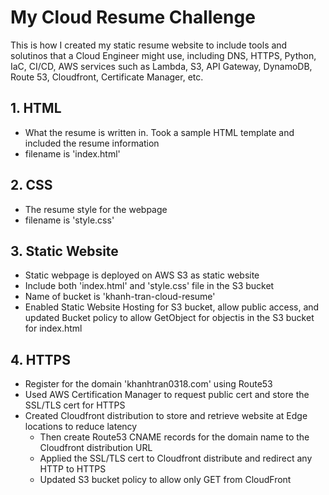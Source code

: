 # My Cloud Resume Challenge

This is how I created my static resume website to include tools and solutinos that a Cloud Engineer might use, including DNS, HTTPS, Python, IaC, CI/CD, AWS services such as Lambda, S3, API Gateway, DynamoDB, Route 53, Cloudfront, Certificate Manager, etc.

## 1. HTML
- What the resume is written in. Took a sample HTML template and included the resume information
- filename is 'index.html'

## 2. CSS
- The resume style for the webpage
- filename is 'style.css'

## 3. Static Website
- Static webpage is deployed on AWS S3 as static website
- Include both 'index.html' and 'style.css' file in the S3 bucket
- Name of bucket is 'khanh-tran-cloud-resume'
- Enabled Static Website Hosting for S3 bucket, allow public access, and updated Bucket policy to allow GetObject for objectis in the S3 bucket for index.html

## 4. HTTPS
- Register for the domain 'khanhtran0318.com' using Route53
- Used AWS Certification Manager to request public cert and store the SSL/TLS cert for HTTPS
- Created Cloudfront distribution to store and retrieve website at Edge locations to reduce latency
    - Then create Route53 CNAME records for the domain name to the Cloudfront distribution URL
    - Applied the SSL/TLS cert to Cloudfront distribute and redirect any HTTP to HTTPS
    - Updated S3 bucket policy to allow only GET from CloudFront